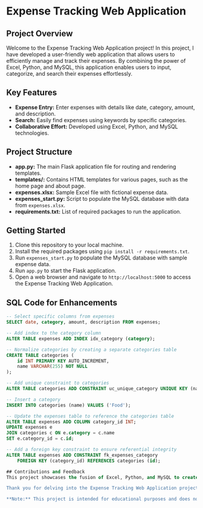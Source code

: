 # Expense Tracking Web Application

## Project Overview
Welcome to the Expense Tracking Web Application project! In this project, I have developed a user-friendly web application that allows users to efficiently manage and track their expenses. By combining the power of Excel, Python, and MySQL, this application enables users to input, categorize, and search their expenses effortlessly.

## Key Features
- **Expense Entry:** Enter expenses with details like date, category, amount, and description.
- **Search:** Easily find expenses using keywords by specific categories.
- **Collaborative Effort:** Developed using Excel, Python, and MySQL technologies.

## Project Structure
- **app.py:** The main Flask application file for routing and rendering templates.
- **templates/:** Contains HTML templates for various pages, such as the home page and about page.
- **expenses.xlsx:** Sample Excel file with fictional expense data.
- **expenses_start.py:** Script to populate the MySQL database with data from `expenses.xlsx`.
- **requirements.txt:** List of required packages to run the application.

## Getting Started
1. Clone this repository to your local machine.
2. Install the required packages using `pip install -r requirements.txt`.
3. Run `expenses_start.py` to populate the MySQL database with sample expense data.
4. Run `app.py` to start the Flask application.
5. Open a web browser and navigate to `http://localhost:5000` to access the Expense Tracking Web Application.

## SQL Code for Enhancements
```sql
-- Select specific columns from expenses
SELECT date, category, amount, description FROM expenses;

-- Add index to the category column
ALTER TABLE expenses ADD INDEX idx_category (category);

-- Normalize categories by creating a separate categories table
CREATE TABLE categories (
    id INT PRIMARY KEY AUTO_INCREMENT,
    name VARCHAR(255) NOT NULL
);

-- Add unique constraint to categories
ALTER TABLE categories ADD CONSTRAINT uc_unique_category UNIQUE KEY (name);

-- Insert a category
INSERT INTO categories (name) VALUES ('Food');

-- Update the expenses table to reference the categories table
ALTER TABLE expenses ADD COLUMN category_id INT;
UPDATE expenses e
JOIN categories c ON e.category = c.name
SET e.category_id = c.id;

-- Add a foreign key constraint to ensure referential integrity
ALTER TABLE expenses ADD CONSTRAINT fk_expenses_category
    FOREIGN KEY (category_id) REFERENCES categories (id);

## Contributions and Feedback
This project showcases the fusion of Excel, Python, and MySQL to create a robust expense tracking application. Dive into the code, tailor it to your needs, and explore the realms of data management and visualization. Should you have questions, suggestions, or feedback, don't hesitate to get in touch. Your input aids in refining this project and enhancing skills for future endeavors.

Thank you for delving into the Expense Tracking Web Application project!

**Note:** This project is intended for educational purposes and does not handle real financial data.
